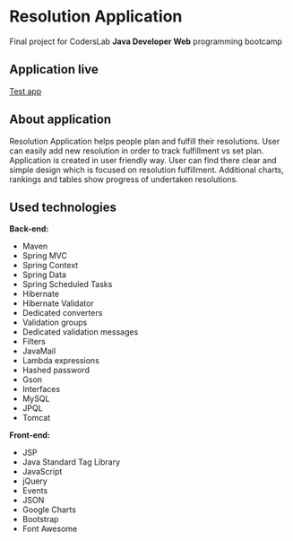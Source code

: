 # Resolution Application
Final project for CodersLab <b>Java Developer Web</b> programming bootcamp

## Application live
<a href="http://resolutionsapp-env.3x63pyn2ad.us-east-2.elasticbeanstalk.com/">Test app</a>
## About application
Resolution Application helps people plan and fulfill their resolutions. User can easily add new resolution in order to track fulfillment vs set plan. Application is created in user friendly way. User can find there clear and simple design which is focused on resolution fulfillment. Additional charts, rankings and tables show progress of undertaken resolutions.

## Used technologies
<b>Back-end:</b>
* Maven
* Spring MVC
* Spring Context
* Spring Data
* Spring Scheduled Tasks
* Hibernate
* Hibernate Validator
* Dedicated converters
* Validation groups
* Dedicated validation messages
* Filters
* JavaMail
* Lambda expressions
* Hashed password 
* Gson
* Interfaces
* MySQL
* JPQL
* Tomcat

<b>Front-end:</b>
* JSP
* Java Standard Tag Library
* JavaScript
* jQuery
* Events
* JSON
* Google Charts
* Bootstrap
* Font Awesome